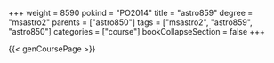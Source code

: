 +++
weight = 8590
pokind = "PO2014"
title = "astro859"
degree = "msastro2"
parents = ["astro850"]
tags = ["msastro2", "astro859", "astro850"]
categories = ["course"]
bookCollapseSection = false
+++

{{< genCoursePage >}}
